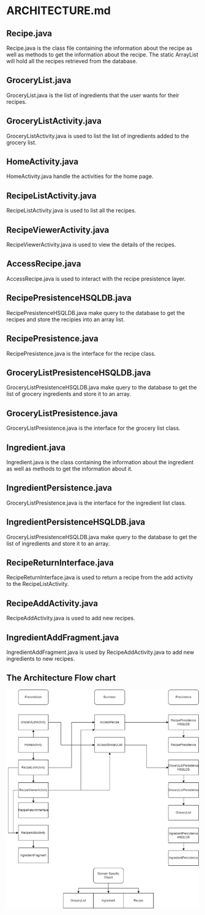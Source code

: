 # ARCHITECTURE.md

## Recipe.java

Recipe.java is the class file containing the information about the recipe as well as methods to get the information about the recipe. The static ArrayList will hold all the recipes retrieved from the database.

## GroceryList.java

GroceryList.java is the list of ingredients that the user wants for their recipes.

## GroceryListActivity.java

GroceryListActivity.java is used to list the list of ingredients added to the grocery list.

## HomeActivity.java

HomeActivity.java handle the activities for the home page.

## RecipeListActivity.java

RecipeListActivity.java is used to list all the recipes.

## RecipeViewerActivity.java

RecipeViewerActivity.java is used to view the details of the recipes.

## AccessRecipe.java

AccessRecipe.java is used to interact with the recipe presistence layer.

## RecipePresistenceHSQLDB.java

RecipePresistenceHSQLDB.java make query to the database to get the recipes and store the recipies into an array list.

## RecipePresistence.java

RecipePresistence.java is the interface for the recipe class.

## GroceryListPresistenceHSQLDB.java

GroceryListPresistenceHSQLDB.java make query to the database to get the list of grocery ingredients and store it to an array.

## GroceryListPresistence.java

GroceryListPresistence.java is the interface for the grocery list class.

## Ingredient.java

Ingredient.java is the class containing the information about the ingredient as well as methods to get the information about it.


## IngredientPersistence.java

GroceryListPresistence.java is the interface for the ingredient list class.

## IngredientPersistenceHSQLDB.java

GroceryListPresistenceHSQLDB.java make query to the database to get the list of ingredients and store it to an array.


## RecipeReturnInterface.java

RecipeReturnInterface.java is used to return a recipe from the add activity to the RecipeListActivity.

## RecipeAddActivity.java

RecipeAddActivity.java is used to add new recipes.


## IngredientAddFragment.java

IngredientAddFragment.java is used by RecipeAddActivity.java to add new ingredients to new recipes.


## The Architecture Flow chart

![Our architecture](/Architecture/Architecture.png)
